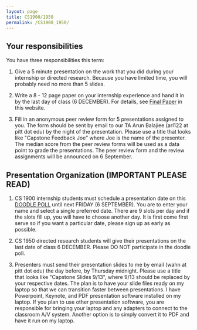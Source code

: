 ```yaml
---
layout: page
title: CS1900/1950
permalink: /CS1900_1950/
---
```


## Your responsibilities

You have three responsibilities this term:

1. Give a 5 minute presentation on the work that you did during your internship or directed research.  Because you have limited time, you will probably need no more than 5 slides.

2. Write a 8 - 12 page paper on your internship experience and hand it in by the last day of class (6 DECEMBER).  For details, see [Final Paper]({{site.baseurl}}/final_paper) in this website.

3. Fill in an anonymous peer review form for 5 presentations assigned to you.  The form should be sent by email to our TA Arun Balajiee (arl122 at pitt dot edu) by the night of the presentation.  Please use a title that looks like "Capstone Feedback Joe" where Joe is the name of the presenter.  The median score from the peer review forms will be used as a data point to grade the presentations.  The peer review form and the review assignments will be announced on 6 September.

## Presentation Organization (IMPORTANT PLEASE READ)

1. CS 1900 internship students must schedule a presentation date on this [DOODLE POLL](https://doodle.com/poll/fwbkupkkwrbznu5a) until next FRIDAY (6 SEPTEMBER).  You are to enter your name and select a single preferred date.  There are 9 slots per day and if the slots fill up, you will have to choose another day.  It is first come first serve so if you want a particular date, please sign up as early as possible.

2. CS 1950 directed research students will give their presentations on the last date of class 6 DECEMBER.  Please DO NOT participate in the doodle poll.

3. Presenters must send their presentation slides to me by email (wahn at pitt dot edu) the day before, by Thursday midnight.  Please use a title that looks like "Capstone Slides 9/13", where 9/13 should be replaced by your respective dates.  The plan is to have your slide files ready on my laptop so that we can transition faster between presentations.  I have Powerpoint, Keynote, and PDF presentation software installed on my laptop.  If you plan to use other presentation software, you are responsible for bringing your laptop and any adapters to connect to the classroom A/V system.  Another option is to simply convert it to PDF and have it run on my laptop.
